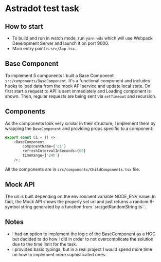 # Astradot test task

## How to start
- To build and run in watch mode, run `yarn wds` which will use Webpack Development Server and launch it on port 9000.
- Main entry point is `src/App.tsx`.


## Base Component
To implement 5 components I built a Base Component `src/components/BaseComponent`.
It's a functional component and includes hooks to load data from the mock API service and update local state.
On first start a request to API is sent immediately and Loading component is shown.
Then, regular requests are being sent via `setTimeout` and recursion. 

## Components
As the components look very similar in their structure, I implement them by wrapping the `BaseComponent` 
and providing props specific to a component:

```typescript jsx
export const C1 = () =>
    <BaseComponent
        componentName={'c1'}
        refreshIntervalInSeconds={60}
        timeRange={'24h'}
    />;
```

All the components are in `src/components/ChildComponents.tsx` file.

## Mock API
The url is built depending on the environment variable NODE_ENV value.
In fact, the Mock API shows the properly set url and just returns a random 6-symbol string generated by a function from `src/getRandomString.ts``.

## Notes
- I had an option to implement the logic of the BaseComponent as a HOC but decided to do how I did in order to not overcomplicate 
the solution due to the time limit for the task.
- I provided basic typings, but in a real project I would spend more time on how to implement more sophisticated ones. 